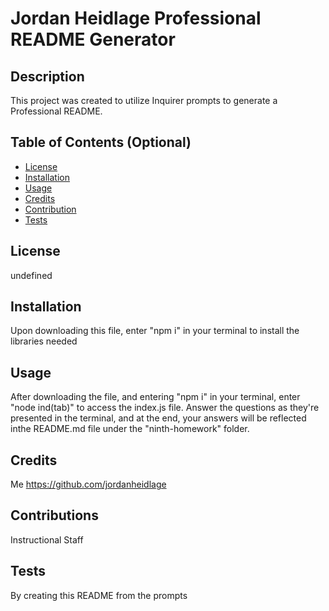 # Jordan Heidlage Professional README Generator

  ## Description
  This project was created to utilize Inquirer prompts to generate a Professional README.
  ## Table of Contents (Optional)
  - [License](#license)
  - [Installation](#installation)
  - [Usage](#usage)
  - [Credits](#credits)
  - [Contribution](#contributions)
  - [Tests](#tests)

  ## License
  undefined
  ## Installation
  Upon downloading this file, enter "npm i" in your terminal to install the libraries needed
  ## Usage
  After downloading the file, and entering "npm i" in your terminal, enter "node ind(tab)" to access the index.js file. Answer the questions as they're presented in the terminal, and at the end, your answers will be reflected inthe README.md file under the "ninth-homework" folder.    
  ## Credits
  Me https://github.com/jordanheidlage
  ## Contributions
  Instructional Staff
  ## Tests
  By creating this README from the prompts
